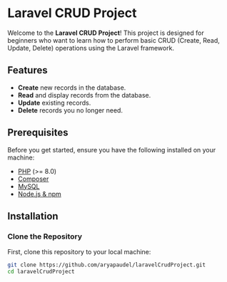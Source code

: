 #  Laravel CRUD Project

Welcome to the **Laravel CRUD Project**! This project is designed for beginners who want to learn how to perform basic CRUD (Create, Read, Update, Delete) operations using the Laravel framework.

##  Features

-  **Create** new records in the database.
-  **Read** and display records from the database.
-  **Update** existing records.
-  **Delete** records you no longer need.

##  Prerequisites

Before you get started, ensure you have the following installed on your machine:

- [PHP](https://www.php.net/downloads.php) (>= 8.0)
- [Composer](https://getcomposer.org/download/)
- [MySQL](https://www.mysql.com/downloads/)
- [Node.js & npm](https://nodejs.org/en/download/)

##  Installation

###  Clone the Repository

First, clone this repository to your local machine:

```bash
git clone https://github.com/aryapaudel/laravelCrudProject.git
cd laravelCrudProject
